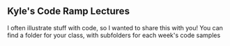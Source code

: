 ## Kyle's Code Ramp Lectures

I often illustrate stuff with code, so I wanted to share this with you! You can find a folder for your class, with subfolders for each week's code samples
